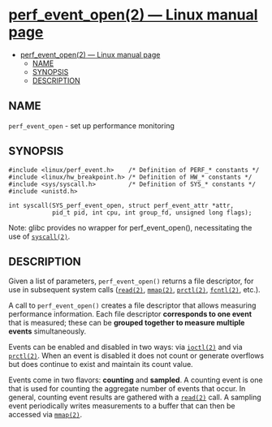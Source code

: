 # [perf_event_open(2) — Linux manual page](https://www.man7.org/linux/man-pages/man2/perf_event_open.2.html)

- [perf_event_open(2) — Linux manual page](#perf_event_open2--linux-manual-page)
  - [NAME](#name)
  - [SYNOPSIS](#synopsis)
  - [DESCRIPTION](#description)

## NAME

`perf_event_open` - set up performance monitoring

## SYNOPSIS

    #include <linux/perf_event.h>    /* Definition of PERF_* constants */
    #include <linux/hw_breakpoint.h> /* Definition of HW_* constants */
    #include <sys/syscall.h>         /* Definition of SYS_* constants */
    #include <unistd.h>

    int syscall(SYS_perf_event_open, struct perf_event_attr *attr,
                pid_t pid, int cpu, int group_fd, unsigned long flags);

Note: glibc provides no wrapper for perf_event_open(), necessitating the use of [`syscall(2)`](https://www.man7.org/linux/man-pages/man2/syscall.2.html).

## DESCRIPTION

Given a list of parameters, `perf_event_open()` returns a file descriptor, for use in subsequent system calls ([`read(2)`](https://www.man7.org/linux/man-pages/man2/read.2.html), [`mmap(2)`](https://www.man7.org/linux/man-pages/man2/mmap.2.html), [`prctl(2)`](https://www.man7.org/linux/man-pages/man2/prctl.2.html), [`fcntl(2)`](https://www.man7.org/linux/man-pages/man2/fcntl.2.html), etc.).

A call to `perf_event_open()` creates a file descriptor that allows measuring performance information. Each file descriptor **corresponds to one event** that is measured; these can be **grouped together to measure multiple events** simultaneously.

Events can be enabled and disabled in two ways: via [`ioctl(2)`](https://www.man7.org/linux/man-pages/man2/ioctl.2.html) and via [`prctl(2)`](https://www.man7.org/linux/man-pages/man2/prctl.2.html). When an event is disabled it does not count or generate overflows but does continue to exist and maintain its count value.

Events come in two flavors: **counting** and **sampled**. A counting event is one that is used for counting the aggregate number of events that occur. In general, counting event results are gathered with a [`read(2)`](https://www.man7.org/linux/man-pages/man2/read.2.html) call. A sampling event periodically writes measurements to a buffer that can then be accessed via [`mmap(2)`](https://www.man7.org/linux/man-pages/man2/mmap.2.html).

